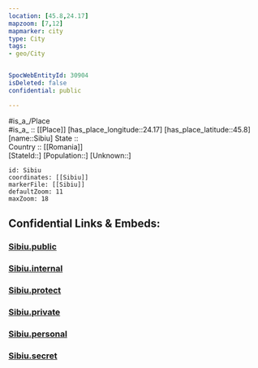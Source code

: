 ```yaml
---
location: [45.8,24.17] 
mapzoom: [7,12] 
mapmarker: city 
type: City
tags:
- geo/City


SpocWebEntityId: 30904
isDeleted: false
confidential: public

---
```

#is_a_/Place  
#is_a_ :: [[Place]] 
[has_place_longitude::24.17] 
[has_place_latitude::45.8] 
[name::Sibiu] 
State ::  
Country :: [[Romania]]  
[StateId::] 
[Population::] 
[Unknown::] 


```leaflet
id: Sibiu
coordinates: [[Sibiu]] 
markerFile: [[Sibiu]] 
defaultZoom: 11 
maxZoom: 18
```


## Confidential Links & Embeds: 

### [Sibiu.public](/_public/\Earth\Continent\Europe\Europe~East\Romania\Regions~Romania\Romania~Centru\Sibiu\CitySibiu.public.md) 

### [Sibiu.internal](/_internal/\Earth\Continent\Europe\Europe~East\Romania\Regions~Romania\Romania~Centru\Sibiu\CitySibiu.internal.md) 

### [Sibiu.protect](/_protect/\Earth\Continent\Europe\Europe~East\Romania\Regions~Romania\Romania~Centru\Sibiu\CitySibiu.protect.md) 

### [Sibiu.private](/_private/\Earth\Continent\Europe\Europe~East\Romania\Regions~Romania\Romania~Centru\Sibiu\CitySibiu.private.md) 

### [Sibiu.personal](/_personal/\Earth\Continent\Europe\Europe~East\Romania\Regions~Romania\Romania~Centru\Sibiu\CitySibiu.personal.md) 

### [Sibiu.secret](/_secret/\Earth\Continent\Europe\Europe~East\Romania\Regions~Romania\Romania~Centru\Sibiu\CitySibiu.secret.md)

